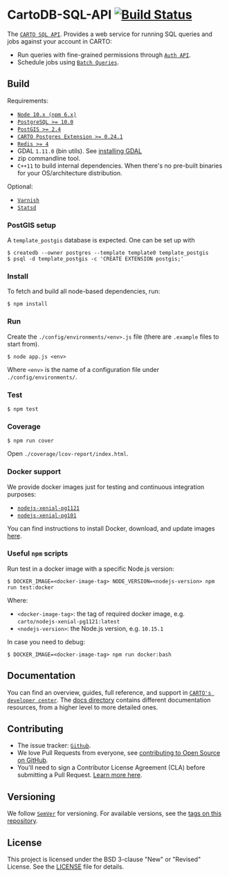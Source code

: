 # CartoDB-SQL-API [![Build Status](https://travis-ci.org/CartoDB/CartoDB-SQL-API.svg?branch=master)](https://travis-ci.org/CartoDB/CartoDB-SQL-API)

The [`CARTO SQL API`](https://carto.com/developers/sql-api/). Provides a web service for running SQL queries and jobs against your account in CARTO:

* Run queries with fine-grained permissions through [`Auth API`](https://carto.com/developers/auth-api/).
* Schedule jobs using [`Batch Queries`](https://carto.com/developers/sql-api/guides/batch-queries/).

## Build

Requirements:

* [`Node 10.x (npm 6.x)`](https://nodejs.org/dist/latest-v10.x/)
* [`PostgreSQL >= 10.0`](https://www.postgresql.org/download/)
* [`PostGIS >= 2.4`](https://postgis.net/install/)
* [`CARTO Postgres Extension >= 0.24.1`](https://github.com/CartoDB/cartodb-postgresql)
* [`Redis >= 4`](https://redis.io/download)
* GDAL `1.11.0` (bin utils). See [installing GDAL](http://trac.osgeo.org/gdal/wiki/DownloadingGdalBinaries)
* zip commandline tool.
* `C++11` to build internal dependencies. When there's no pre-built binaries for your OS/architecture distribution.

Optional:

* [`Varnish`](http://www.varnish-cache.org)
* [`Statsd`](https://github.com/statsd/statsd)

### PostGIS setup

A `template_postgis` database is expected. One can be set up with

```shell
$ createdb --owner postgres --template template0 template_postgis
$ psql -d template_postgis -c 'CREATE EXTENSION postgis;'
```

### Install

To fetch and build all node-based dependencies, run:

```shell
$ npm install
```

### Run

Create the `./config/environments/<env>.js` file (there are `.example` files to start from).

```shell
$ node app.js <env>
```

Where `<env>` is the name of a configuration file under `./config/environments/`.

### Test

```shell
$ npm test
```

### Coverage

```shell
$ npm run cover
```

Open `./coverage/lcov-report/index.html`.

### Docker support

We provide docker images just for testing and continuous integration purposes:

* [`nodejs-xenial-pg1121`](https://hub.docker.com/r/carto/nodejs-xenial-pg1121/tags)
* [`nodejs-xenial-pg101`](https://hub.docker.com/r/carto/nodejs-xenial-pg101/tags)

You can find instructions to install Docker, download, and update images [here](https://github.com/CartoDB/Windshaft-cartodb/blob/master/docker/reference.md).

### Useful `npm` scripts

Run test in a docker image with a specific Node.js version:

```shell
$ DOCKER_IMAGE=<docker-image-tag> NODE_VERSION=<nodejs-version> npm run test:docker
```

Where:

* `<docker-image-tag>`: the tag of required docker image, e.g. `carto/nodejs-xenial-pg1121:latest`
* `<nodejs-version>`: the Node.js version, e.g. `10.15.1`

In case you need to debug:

```shell
$ DOCKER_IMAGE=<docker-image-tag> npm run docker:bash
```

## Documentation

You can find an overview, guides, full reference, and support in [`CARTO's developer center`](https://carto.com/developers/sql-api/). The [docs directory](https://github.com/CartoDB/CartoDB-SQL-API/tree/master/docs) contains different documentation resources, from a higher level to more detailed ones.

## Contributing

* The issue tracker: [`Github`](https://github.com/CartoDB/CartoDB-SQL-API/issues).
* We love Pull Requests from everyone, see [contributing to Open Source on GitHub](https://guides.github.com/activities/contributing-to-open-source/#contributing).
* You'll need to sign a Contributor License Agreement (CLA) before submitting a Pull Request. [Learn more here](https://carto.com/contributions).

## Versioning

We follow [`SemVer`](http://semver.org/) for versioning. For available versions, see the [tags on this repository](https://github.com/CartoDB/CartoDB-SQL-API/tags).

## License

This project is licensed under the BSD 3-clause "New" or "Revised" License. See the [LICENSE](LICENSE) file for details.
